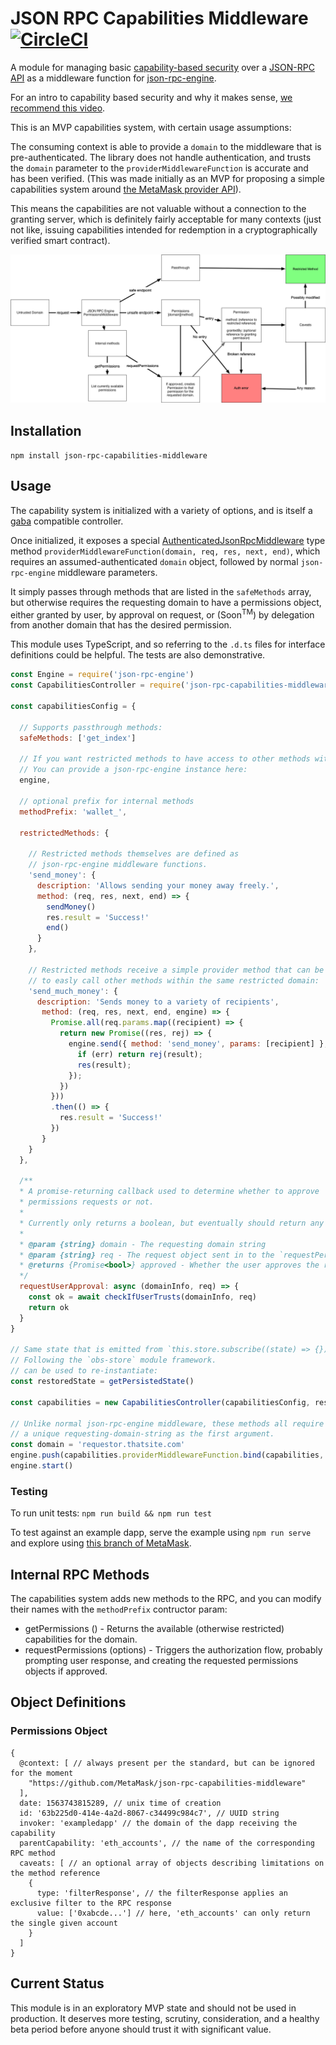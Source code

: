 # JSON RPC Capabilities Middleware [![CircleCI](https://circleci.com/gh/MetaMask/json-rpc-capabilities-middleware.svg?style=svg)](https://circleci.com/gh/MetaMask/json-rpc-capabilities-middleware)

A module for managing basic [capability-based security](https://en.wikipedia.org/wiki/Capability-based_security) over a [JSON-RPC API](https://www.jsonrpc.org/) as a middleware function for [json-rpc-engine](https://www.npmjs.com/package/json-rpc-engine).

For an intro to capability based security and why it makes sense, [we recommend this video](https://www.youtube.com/watch?v=2H-Azm8tM24).

This is an MVP capabilities system, with certain usage assumptions:

The consuming context is able to provide a `domain` to the middleware that is pre-authenticated. The library does not handle authentication, and trusts the `domain` parameter to the `providerMiddlewareFunction` is accurate and has been verified. (This was made initially as an MVP for proposing a simple capabilities system around [the MetaMask provider API](https://metamask.github.io/metamask-docs/API_Reference/Ethereum_Provider)).

This means the capabilities are not valuable without a connection to the granting server, which is definitely fairly acceptable for many contexts (just not like, issuing capabilities intended for redemption in a cryptographically verified smart contract).

![architecture diagram](./flow-chart.png)

## Installation

`npm install json-rpc-capabilities-middleware`

## Usage

The capability system is initialized with a variety of options, and is itself a [gaba](https://github.com/MetaMask/gaba/) compatible controller.

Once initialized, it exposes a special [AuthenticatedJsonRpcMiddleware](https://github.com/MetaMask/json-rpc-capabilities-middleware/blob/master/src/%40types/index.d.ts#L7-L15) type method `providerMiddlewareFunction(domain, req, res, next, end)`, which requires an assumed-authenticated `domain` object, followed by normal `json-rpc-engine` middleware parameters.

It simply passes through methods that are listed in the `safeMethods` array, but otherwise requires the requesting domain to have a permissions object, either granted by user, by approval on request, or (Soon<sup>TM</sup>) by delegation from another domain that has the desired permission.

This module uses TypeScript, and so referring to the `.d.ts` files for interface definitions could be helpful. The tests are also demonstrative.

```javascript
const Engine = require('json-rpc-engine')
const CapabilitiesController = require('json-rpc-capabilities-middleware')

const capabilitiesConfig = {

  // Supports passthrough methods:
  safeMethods: ['get_index']

  // If you want restricted methods to have access to other methods within this scope,
  // You can provide a json-rpc-engine instance here:
  engine,

  // optional prefix for internal methods
  methodPrefix: 'wallet_',

  restrictedMethods: {

    // Restricted methods themselves are defined as
    // json-rpc-engine middleware functions.
    'send_money': {
      description: 'Allows sending your money away freely.',
      method: (req, res, next, end) => {
        sendMoney()
        res.result = 'Success!'
        end()
      }
    },

    // Restricted methods receive a simple provider method that can be used
    // to easly call other methods within the same restricted domain:
    'send_much_money': {
      description: 'Sends money to a variety of recipients',
       method: (req, res, next, end, engine) => {
         Promise.all(req.params.map((recipient) => {
           return new Promise((res, rej) => {
             engine.send({ method: 'send_money', params: [recipient] }, (err, result) => {
               if (err) return rej(result);
               res(result);
             });
           })
         }))
         .then(() => {
           res.result = 'Success!'
         })
       }
    }
  },

  /**
  * A promise-returning callback used to determine whether to approve
  * permissions requests or not.
  *
  * Currently only returns a boolean, but eventually should return any specific parameters or amendments to the permissions.
  *
  * @param {string} domain - The requesting domain string
  * @param {string} req - The request object sent in to the `requestPermissions` method.
  * @returns {Promise<bool>} approved - Whether the user approves the request or not.
  */
  requestUserApproval: async (domainInfo, req) => {
    const ok = await checkIfUserTrusts(domainInfo, req)
    return ok
  }
}

// Same state that is emitted from `this.store.subscribe((state) => {})`,
// Following the `obs-store` module framework.
// can be used to re-instantiate:
const restoredState = getPersistedState()

const capabilities = new CapabilitiesController(capabilitiesConfig, restoredState)

// Unlike normal json-rpc-engine middleware, these methods all require
// a unique requesting-domain-string as the first argument.
const domain = 'requestor.thatsite.com'
engine.push(capabilities.providerMiddlewareFunction.bind(capabilities, domain))
engine.start()
```

### Testing

To run unit tests: `npm run build && npm run test`

To test against an example dapp, serve the example using `npm run serve` and explore using [this branch of MetaMask](https://github.com/MetaMask/metamask-extension/tree/LoginPerSite).

## Internal RPC Methods

The capabilities system adds new methods to the RPC, and you can modify their names with the `methodPrefix` contructor param:

- getPermissions () - Returns the available (otherwise restricted) capabilities for the domain.
- requestPermissions (options) - Triggers the authorization flow, probably prompting user response, and creating the requested permissions objects if approved.

## Object Definitions

### Permissions Object

```
{
  @context: [ // always present per the standard, but can be ignored for the moment
    "https://github.com/MetaMask/json-rpc-capabilities-middleware"
  ],
  date: 1563743815289, // unix time of creation
  id: '63b225d0-414e-4a2d-8067-c34499c984c7', // UUID string
  invoker: 'exampledapp' // the domain of the dapp receiving the capability
  parentCapability: 'eth_accounts', // the name of the corresponding RPC method
  caveats: [ // an optional array of objects describing limitations on the method reference
    {
      type: 'filterResponse', // the filterResponse applies an exclusive filter to the RPC response
      value: ['0xabcde...'] // here, 'eth_accounts' can only return the single given account
    }
  ]
}
```

## Current Status

This module is in an exploratory MVP state and should not be used in production. It deserves more testing, scrutiny, consideration, and a healthy beta period before anyone should trust it with significant value.
